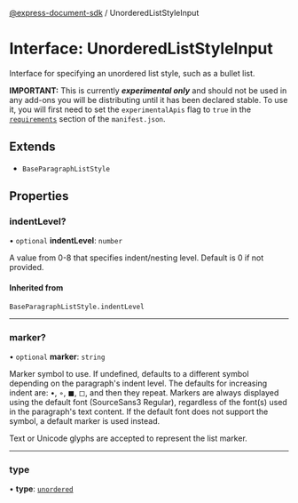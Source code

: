 [@express-document-sdk](../overview.md) / UnorderedListStyleInput

# Interface: UnorderedListStyleInput

Interface for specifying an unordered list style, such as a bullet list.
<InlineAlert slots="text" variant="warning"/>

**IMPORTANT:** This is currently ***experimental only*** and should not be used in any add-ons you will be distributing until it has been declared stable. To use it, you will first need to set the `experimentalApis` flag to `true` in the [`requirements`](../../../manifest/index.md#requirements) section of the `manifest.json`.

## Extends

- `BaseParagraphListStyle`

## Properties

### indentLevel?

• `optional` **indentLevel**: `number`

A value from 0-8 that specifies indent/nesting level. Default is 0 if not provided.

#### Inherited from

`BaseParagraphListStyle.indentLevel`

***

### marker?

• `optional` **marker**: `string`

Marker symbol to use. If undefined, defaults to a different symbol depending on the paragraph's indent level.
The defaults for increasing indent are: •, ◦, ◼, ◻, and then they repeat.
Markers are always displayed using the default font (SourceSans3 Regular), regardless of the font(s) used in the
paragraph's text content. If the default font does not support the symbol, a default marker is used instead.

Text or Unicode glyphs are accepted to represent the list marker.

***

### type

• **type**: [`unordered`](../enumerations/ParagraphListType.md#unordered)
